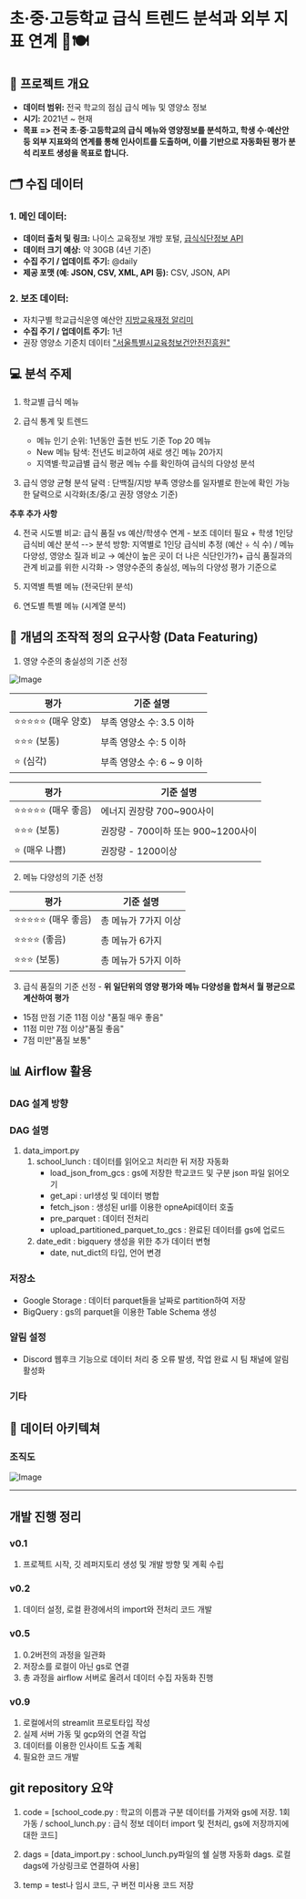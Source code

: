 # 초·중·고등학교 급식 트렌드 분석과 외부 지표 연계 🍱🍽️

## :rocket: 프로젝트 개요

- **데이터 범위:** 전국 학교의 점심 급식 메뉴 및 영양소 정보
- **시기:** 2021년 ~ 현재
- **목표**
  **=> 전국 초·중·고등학교의 급식 메뉴와 영양정보를 분석하고, 학생 수·예산안 등 외부 지표와의 연계를 통해 인사이트를 도출하며, 이를 기반으로 자동화된 평가 분석 리포트 생성을 목표로 합니다.**

## 🗂️ 수집 데이터

### 1. 메인 데이터:

- **데이터 출처 및 링크:** 나이스 교육정보 개방 포털, [급식식단정보 API](https://open.neis.go.kr/portal/data/service/selectServicePage.do?page=1&rows=10&sortColumn=&sortDirection=&infId=OPEN17320190722180924242823&infSeq=2)
- **데이터 크기 예상:** 약 30GB (4년 기준)
- **수집 주기 / 업데이트 주기:** @daily
- **제공 포맷 (예: JSON, CSV, XML, API 등):** CSV, JSON, API

### 2. 보조 데이터:

- 자치구별 학교급식운영 예산안 [지방교육재정 알리미](https://www.eduinfo.go.kr/portal/open/openData/dataSetPage.do#none;)
- **수집 주기 / 업데이트 주기:** 1년
- 권장 영양소 기준치 데이터 ["서울특별시교육청보건안전진흥원"](https://bogun.sen.go.kr/fus/MI000000000000000562/html/cont0010v.do)

## 💻 분석 주제

1. 학교별 급식 메뉴

2. 급식 통계 및 트렌드

   - 메뉴 인기 순위: 1년동안 출현 빈도 기준 Top 20 메뉴
   - New 메뉴 탐색: 전년도 비교하여 새로 생긴 메뉴 20가지
   - 지역별·학교급별 급식 평균 메뉴 수를 확인하여 급식의 다양성 분석

3. 급식 영양 균형 분석 달력 : 단백질/지방 부족 영양소를 일자별로 한눈에 확인 가능한 달력으로 시각화(초/중/고 권장 영양소 기준)

**추후 추가 사항**

4. 전국 시도별 비교: 급식 품질 vs 예산/학생수 연계 - 보조 데이터 필요 + 학생 1인당 급식비 예산 분석 --> 분석 방향: 지역별로 1인당 급식비 추정 (예산 ÷ 식 수) / 메뉴 다양성, 영양소 질과 비교 → 예산이 높은 곳이 더 나은 식단인가?)+ 급식 품질과의 관계 비교를 위한 시각화 -> 영양수준의 충실성, 메뉴의 다양성 평가 기준으로

5. 지역별 특별 메뉴 (전국단위 분석)

6. 연도별 특별 메뉴 (시계열 분석)

## 📌 개념의 조작적 정의 요구사항 (Data Featuring)

1. 영양 수준의 충실성의 기준 선정

![Image](https://github.com/user-attachments/assets/21745637-fe51-45b7-ad66-511bdae69684)

| 평가                   | 기준 설명                  |
| ---------------------- | -------------------------- |
| ⭐⭐⭐⭐⭐ (매우 양호) | 부족 영양소 수: 3.5 이하   |
| ⭐⭐⭐ (보통)          | 부족 영양소 수: 5 이하     |
| ⭐ (심각)              | 부족 영양소 수: 6 ~ 9 이하 |

| 평가                   | 기준 설명                          |
| ---------------------- | ---------------------------------- |
| ⭐⭐⭐⭐⭐ (매우 좋음) | 에너지 권장량 700~900사이          |
| ⭐⭐⭐ (보통)          | 권장량 - 700이하 또는 900~1200사이 |
| ⭐ (매우 나쁨)         | 권장량 - 1200이상                  |

2. 메뉴 다양성의 기준 선정

| 평가                   | 기준 설명            |
| ---------------------- | -------------------- |
| ⭐⭐⭐⭐⭐ (매우 좋음) | 총 메뉴가 7가지 이상 |
| ⭐⭐⭐⭐ (좋음)        | 총 메뉴가 6가지      |
| ⭐⭐⭐ (보통)          | 총 메뉴가 5가지 이하 |

3. 급식 품질의 기준 선정 - **위 일단위의 영양 평가와 메뉴 다양성을 합쳐서 월 평균으로 계산하여 평가**

- 15점 만점 기준 11점 이상 "품질 매우 좋음"
- 11점 미만 7점 이상"품질 좋음"
- 7점 미만"품질 보통"

## 📊 Airflow 활용

### DAG 설계 방향

### DAG 설명

1. data_import.py
   1. school_lunch : 데이터를 읽어오고 처리한 뒤 저장 자동화
      - load_json_from_gcs : gs에 저장한 학교코드 및 구분 json 파일 읽어오기
      - get_api : url생성 및 데이터 병합
      - fetch_json : 생성된 url를 이용한 opneApi데이터 호출
      - pre_parquet : 데이터 전처리
      - upload_partitioned_parquet_to_gcs : 완료된 데이터를 gs에 업로드
   2. date_edit : bigquery 생성을 위한 추가 데이터 변형
      - date, nut_dict의 타입, 언어 변경

### 저장소

- Google Storage : 데이터 parquet들을 날짜로 partition하여 저장
- BigQuery : gs의 parquet을 이용한 Table Schema 생성

### 알림 설정

- Discord 웹후크 기능으로 데이터 처리 중 오류 발생, 작업 완료 시 팀 채널에 알림 활성화

### 기타

## 💠 데이터 아키텍쳐

### 조직도

![Image](https://github.com/user-attachments/assets/e48719dd-3931-4386-a609-597941169c01)

---

## 개발 진행 정리

### v0.1

1. 프로젝트 시작, 깃 레퍼지토리 생성 및 개발 방향 및 계획 수립

### v0.2

1. 데이터 설정, 로컬 환경에서의 import와 전처리 코드 개발

### v0.5

1. 0.2버전의 과정을 일관화
2. 저장소를 로컬이 아닌 gs로 연결
3. 총 과정을 airflow 서버로 올려서 데이터 수집 자동화 진행

### v0.9

1. 로컬에서의 streamlit 프로토타입 작성
2. 실제 서버 가동 및 gcp와의 연결 작업
3. 데이터를 이용한 인사이트 도출 계획
4. 필요한 코드 개발

## git repository 요약

1. code = [school_code.py : 학교의 이름과 구분 데이터를 가져와 gs에 저장. 1회 가동 /
   school_lunch.py : 급식 정보 데이터 import 및 전처리, gs에 저장까지에 대한 코드]

2. dags = [data_import.py : school_lunch.py파일의 쉘 실행 자동화 dags. 로컬 dags에 가상링크로 연결하여 사용]

3. temp = test나 임시 코드, 구 버전 미사용 코드 저장
